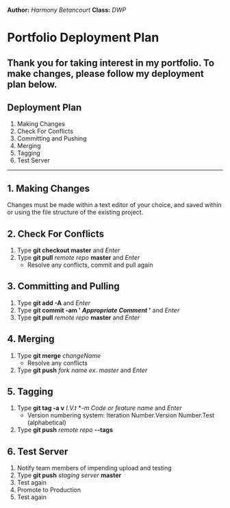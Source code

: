 **Author:** *Harmony Betancourt*
**Class:** *DWP*
# Portfolio Deployment Plan #
Thank you for taking interest in my portfolio. To make changes, please follow my deployment plan below.
---
## Deployment Plan
1. Making Changes
2. Check For Conflicts
3. Committing and Pushing
4. Merging 
5. Tagging
5. Test Server


---
## 1.  Making Changes ##
Changes must be made within a text editor of your choice, and saved within or using the file structure of the existing project.

## 2.  Check For Conflicts ##
  1.  Type **git checkout master** and *Enter* 
  2.  Type **git pull** *remote repo* **master** and *Enter*
      - Resolve any conflicts, commit and pull again
  
## 3. Committing and Pulling ##
  1.  Type **git add -A** and *Enter*
  2.  Type **git commit -am ' _Appropriate Comment_ '** and *Enter*
  3.  Type **git pull** *remote repo* **master** and *Enter*
  
## 4. Merging ##
  1.  Type **git merge** *changeName*
      - Resolve any conflicts  
  2.  Type **git push** *fork name ex. master* and *Enter*	
  
## 5. Tagging
  1.  Type **git tag -a v** *I.V.t* **-m* *Code or feature name* and *Enter*
	  - Version numbering system: Iteration Number.Version Number.Test (alphabetical)
  2.  Type **git push** *remote repo* **--tags**
  
## 6.  Test Server  ##
  1.  Notify team members of impending upload and testing
  2.  Type **git push** *staging server* **master**
  3.  Test again
  4.  Promote to Production
  5.  Test again
 
  
 

